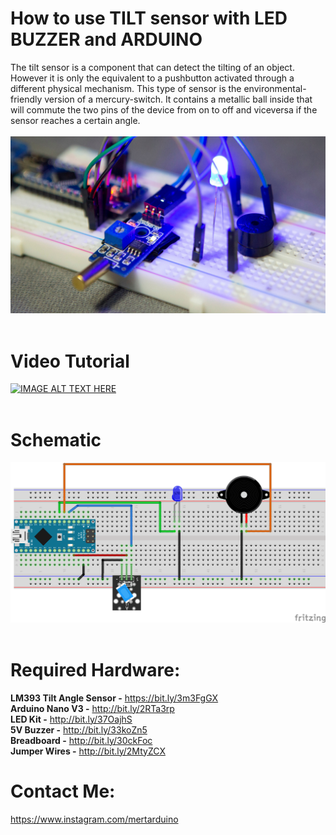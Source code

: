 # How to use TILT sensor with LED BUZZER and ARDUINO
The tilt sensor is a component that can detect the tilting of an object. However it is only the equivalent to a pushbutton activated through a different physical mechanism. This type of sensor is the environmental-friendly version of a mercury-switch. It contains a metallic ball inside that will commute the two pins of the device from on to off and viceversa if the sensor reaches a certain angle.</br> </br>
![](1.png) </br> </br>
# Video Tutorial
[![IMAGE ALT TEXT HERE](http://img.youtube.com/vi/7nJ0hSR6NIc/0.jpg)](http://www.youtube.com/watch?v=7nJ0hSR6NIc)</br></br>
# Schematic
![](circuit.png) </br> </br>
# Required Hardware:
**LM393 Tilt Angle Sensor -** https://bit.ly/3m3FgGX </br>
**Arduino Nano V3 -** http://bit.ly/2RTa3rp </br>
**LED Kit -** http://bit.ly/37OajhS </br>
**5V Buzzer -** http://bit.ly/33koZn5 </br>
**Breadboard -** http://bit.ly/30ckFoc </br>
**Jumper Wires -** http://bit.ly/2MtyZCX </br>
# Contact Me:
https://www.instagram.com/mertarduino </br>
